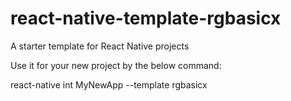 # react-native-template-rgbasicx
A starter template for React Native projects

Use it for your new project by the below command:
 
 react-native int MyNewApp --template rgbasicx
 
